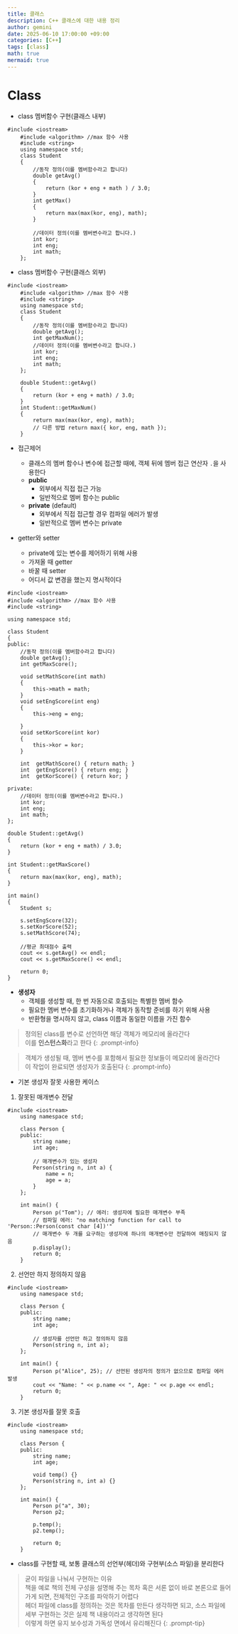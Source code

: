 ```yaml
---
title: 클래스
description: C++ 클래스에 대한 내용 정리
author: gemini
date: 2025-06-10 17:00:00 +09:00
categories: [C++]
tags: [class]
math: true
mermaid: true
---
```


# Class

- class 멤버함수 구현(클래스 내부)

```
#include <iostream>
    #include <algorithm> //max 함수 사용
    #include <string>
    using namespace std;
    class Student
    {
        //동작 정의(이를 멤버함수라고 합니다)
        double getAvg()
        {
            return (kor + eng + math ) / 3.0; 
        }
        int getMax()
        {
            return max(max(kor, eng), math); 
        }
        
        //데이터 정의(이를 멤버변수라고 합니다.)
        int kor;
        int eng;
        int math;
    };
```

- class 멤버함수 구현(클래스 외부)

```
#include <iostream>
    #include <algorithm> //max 함수 사용
    #include <string>
    using namespace std;
    class Student
    {
        //동작 정의(이를 멤버함수라고 합니다)
        double getAvg();
        int getMaxNum();
        //데이터 정의(이를 멤버변수라고 합니다.)
        int kor;
        int eng;
        int math;
    };
    
    double Student::getAvg()
    {
        return (kor + eng + math) / 3.0;
    }
    int Student::getMaxNum()
    {
        return max(max(kor, eng), math);
        // 다른 방법 return max({ kor, eng, math });
    }
```

- 접근제어
    - 클래스의 멤버 함수나 변수에 접근할 때에, 객체 뒤에 멤버 접근 연산자 `.`을 사용한다
    - **public**
        - 외부에서 직접 접근 가능
        - 일반적으로 멤버 함수는 public
    - **private** (default)
        - 외부에서 직접 접근할 경우 컴파일 에러가 발생
        - 일반적으로 멤버 변수는 private

- getter와 setter
    - private에 있는 변수를 제어하기 위해 사용
    - 가져올 때 getter
    - 바꿀 때 setter
    - 어디서 값 변경을 했는지 명시적이다

```
#include <iostream>
#include <algorithm> //max 함수 사용
#include <string>

using namespace std;

class Student
{
public:
    //동작 정의(이를 멤버함수라고 합니다)
    double getAvg();
    int getMaxScore();

	void setMathScore(int math)
    {
        this->math = math;
    }
    void setEngScore(int eng)
    {
        this->eng = eng;
  
    }
    void setKorScore(int kor)
    {
        this->kor = kor;
    }

    int  getMathScore() { return math; }
    int  getEngScore() { return eng; }
    int  getKorScore() { return kor; }

private:
    //데이터 정의(이를 멤버변수라고 합니다.)
    int kor;
    int eng;
    int math;
};

double Student::getAvg()
{
    return (kor + eng + math) / 3.0;
}

int Student::getMaxScore()
{
    return max(max(kor, eng), math);
}

int main()
{
    Student s;

    s.setEngScore(32);
    s.setKorScore(52);
    s.setMathScore(74);

    //평균 최대점수 출력
    cout << s.getAvg() << endl;
    cout << s.getMaxScore() << endl;

    return 0;
}
```

- **생성자**
    - 객체를 생성할 때, 한 번 자동으로 호출되는 특별한 멤버 함수
    - 필요한 멤버 변수를 초기화하거나 객체가 동작할 준비를 하기 위해 사용
    - 반환형을 명시하지 않고, class 이름과 동일한 이름을 가진 함수

>정의된 class를 변수로 선언하면 해당 객체가 메모리에 올라간다<br>
>이를 **인스턴스화**라고 한다
{: .prompt-info}

>객체가 생성될 때, 멤버 변수를 포함해서 필요한 정보들이 메모리에 올라간다<br>
>이 작업이 완료되면 생성자가 호출된다
{: .prompt-info}

- 기본 생성자 잘못 사용한 케이스
1. 잘못된 매개변수 전달
```
#include <iostream>
    using namespace std;
    
    class Person {
    public:
        string name;
        int age;
    
        // 매개변수가 있는 생성자
        Person(string n, int a) {
            name = n;
            age = a;
        }
    };
    
    int main() {
        Person p("Tom"); // 에러: 생성자에 필요한 매개변수 부족
        // 컴파일 에러: "no matching function for call to 'Person::Person(const char [4])'"
        // 매개변수 두 개를 요구하는 생성자에 하나의 매개변수만 전달하여 매칭되지 않음
        p.display();
        return 0;
    }
```

2. 선언만 하지 정의하지 않음
```
#include <iostream>
    using namespace std;
    
    class Person {
    public:
        string name;
        int age;
    
        // 생성자를 선언만 하고 정의하지 않음
        Person(string n, int a);
    };
    
    int main() {
        Person p("Alice", 25); // 선언된 생성자의 정의가 없으므로 컴파일 에러 발생
        cout << "Name: " << p.name << ", Age: " << p.age << endl;
        return 0;
    }
```

3. 기본 생성자를 잘못 호출
```
#include <iostream>
    using namespace std;
    
    class Person {
    public:
        string name;
        int age;
    
        void temp() {}
        Person(string n, int a) {}
    };
    
    int main() {
        Person p("a", 30);
        Person p2;
    
        p.temp();
        p2.temp();
    
        return 0;
    }
```
  
- class를 구현할 때, 보통 클래스의 선언부(헤더)와 구현부(소스 파일)을 분리한다

>굳이 파일을 나눠서 구현하는 이유<br>
>책을 예로 책의 전체 구성을 설명해 주는 목차 혹은 서론 없이 바로 본론으로 들어가게 되면, 전체적인 구조를 파악하기 어렵다<br>
>헤더 파일에 class를 정의하는 것은 목차를 만든다 생각하면 되고, 소스 파일에 세부 구현하는 것은 실제 책 내용이라고 생각하면 된다<br>
>이렇게 하면 유지 보수성과 가독성 면에서 유리해진다
{: .prompt-tip}